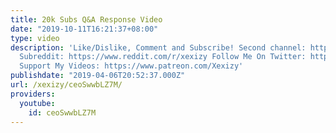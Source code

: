 ```yaml
---
title: 20k Subs Q&A Response Video
date: "2019-10-11T16:21:37+08:00"
type: video
description: 'Like/Dislike, Comment and Subscribe! Second channel: https://www.youtube.com/channel/UCwADaDVqsl8kgK-FtBUx6kg
  Subreddit: https://www.reddit.com/r/xexizy Follow Me On Twitter: https://twitter.com/muke010
  Support My Videos: https://www.patreon.com/Xexizy'
publishdate: "2019-04-06T20:52:37.000Z"
url: /xexizy/ceoSwwbLZ7M/
providers:
  youtube:
    id: ceoSwwbLZ7M
---
```

